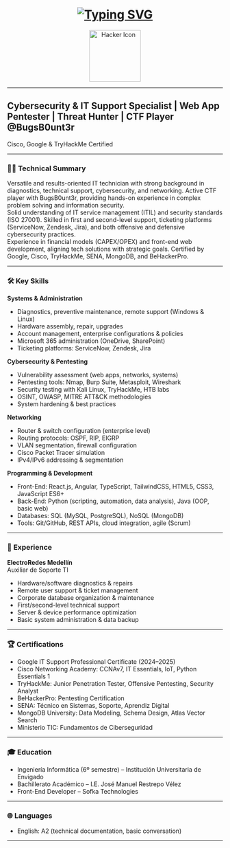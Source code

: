 <h1 align="center">
  <a href="https://git.io/typing-svg">
    <img src="https://readme-typing-svg.demolab.com?font=Fira+Code&size=75&duration=1400&pause=500&color=00FF99&background=000000EE&center=true&multiline=true&width=1920&height=384&lines=Hello+there+!;+I'm+d3v1l00;+Welcome+to+my+GitHub+profile" alt="Typing SVG" />
  </a>
</h1>

<p align="center">
  <img src="https://cdn-icons-png.flaticon.com/512/3069/3069186.png" width="120px" alt="Hacker Icon" />
</p>

---

## Cybersecurity & IT Support Specialist | Web App Pentester | Threat Hunter | CTF Player @BugsB0unt3r  
Cisco, Google & TryHackMe Certified

---

### 🧑‍💻 Technical Summary

Versatile and results-oriented IT technician with strong background in diagnostics, technical support, cybersecurity, and networking. Active CTF player with BugsB0unt3r, providing hands-on experience in complex problem solving and information security.  
Solid understanding of IT service management (ITIL) and security standards (ISO 27001). Skilled in first and second-level support, ticketing platforms (ServiceNow, Zendesk, Jira), and both offensive and defensive cybersecurity practices.  
Experience in financial models (CAPEX/OPEX) and front-end web development, aligning tech solutions with strategic goals. Certified by Google, Cisco, TryHackMe, SENA, MongoDB, and BeHackerPro.

---

### 🛠️ Key Skills

**Systems & Administration**
- Diagnostics, preventive maintenance, remote support (Windows & Linux)
- Hardware assembly, repair, upgrades
- Account management, enterprise configurations & policies
- Microsoft 365 administration (OneDrive, SharePoint)
- Ticketing platforms: ServiceNow, Zendesk, Jira

**Cybersecurity & Pentesting**
- Vulnerability assessment (web apps, networks, systems)
- Pentesting tools: Nmap, Burp Suite, Metasploit, Wireshark
- Security testing with Kali Linux, TryHackMe, HTB labs
- OSINT, OWASP, MITRE ATT&CK methodologies
- System hardening & best practices

**Networking**
- Router & switch configuration (enterprise level)
- Routing protocols: OSPF, RIP, EIGRP
- VLAN segmentation, firewall configuration
- Cisco Packet Tracer simulation
- IPv4/IPv6 addressing & segmentation

**Programming & Development**
- Front-End: React.js, Angular, TypeScript, TailwindCSS, HTML5, CSS3, JavaScript ES6+
- Back-End: Python (scripting, automation, data analysis), Java (OOP, basic web)
- Databases: SQL (MySQL, PostgreSQL), NoSQL (MongoDB)
- Tools: Git/GitHub, REST APIs, cloud integration, agile (Scrum)

---

### 💼 Experience

**ElectroRedes Medellín**  
Auxiliar de Soporte TI  
- Hardware/software diagnostics & repairs
- Remote user support & ticket management
- Corporate database organization & maintenance
- First/second-level technical support
- Server & device performance optimization
- Basic system administration & data backup

---

### 🏆 Certifications

- Google IT Support Professional Certificate (2024–2025)
- Cisco Networking Academy: CCNAv7, IT Essentials, IoT, Python Essentials 1
- TryHackMe: Junior Penetration Tester, Offensive Pentesting, Security Analyst
- BeHackerPro: Pentesting Certification
- SENA: Técnico en Sistemas, Soporte, Aprendiz Digital
- MongoDB University: Data Modeling, Schema Design, Atlas Vector Search
- Ministerio TIC: Fundamentos de Ciberseguridad

---

### 🎓 Education

- Ingeniería Informática (6º semestre) – Institución Universitaria de Envigado
- Bachillerato Académico – I.E. José Manuel Restrepo Vélez
- Front-End Developer – Sofka Technologies

---

### 🌐 Languages

- English: A2 (technical documentation, basic conversation)

---

<!-- Puedes agregar enlaces a tus proyectos destacados aquí -->
